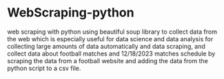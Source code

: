 # WebScraping-python

 web scraping with python using beautiful soup library to collect data from the web which is especially useful for data science and data analysis for collecting large amounts of data automatically and data scraping, and collect data about football matches and 12/18/2023 matches schedule by scraping the data from a football website and adding the data from the python script to a csv file.

